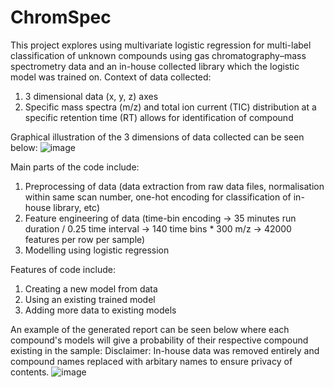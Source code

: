 # ChromSpec
This project explores using multivariate logistic regression for multi-label classification of unknown compounds using gas chromatography–mass spectrometry data and an in-house collected library which the logistic model was trained on.
Context of data collected:
1. 3 dimensional data (x, y, z) axes
2. Specific mass spectra (m/z) and total ion current (TIC) distribution at a specific retention time (RT) allows for identification of compound

Graphical illustration of the 3 dimensions of data collected can be seen below:
![image](https://github.com/nigelmaxwee/ChromSpec/assets/122780978/bf36fecf-ba03-4621-bbc5-8c8cfc55840e)


Main parts of the code include:
1. Preprocessing of data (data extraction from raw data files, normalisation within same scan number, one-hot encoding for classification of in-house library, etc)
2. Feature engineering of data (time-bin encoding -> 35 minutes run duration / 0.25 time interval -> 140 time bins * 300 m/z -> 42000 features per row per sample)
3. Modelling using logistic regression 

Features of code include:
1. Creating a new model from data
2. Using an existing trained model
3. Adding more data to existing models 

An example of the generated report can be seen below where each compound's models will give a probability of their respective compound existing in the sample:
Disclaimer: In-house data was removed entirely and compound names replaced with arbitary names to ensure privacy of contents.
![image](https://github.com/nigelmaxwee/ChromSpec/assets/122780978/53a676de-c4eb-4aa5-81c2-b4b76a594bab)
